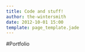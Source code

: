 ```yaml
---
title: Code and stuff!
author: the-wintersmith
date: 2012-10-01 15:00
template: page_template.jade
---
```


#Portfolio





